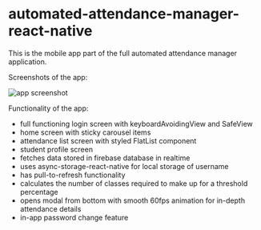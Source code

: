 # automated-attendance-manager-react-native

This is the mobile app part of the full automated attendance manager application.


Screenshots of the app:


![app screenshot](https://github.com/Sahith02/automated-attendance-manager-react-native/blob/master/screenshots/app-ss.png)



Functionality of the app:
* full functioning login screen with keyboardAvoidingView and SafeView
* home screen with sticky carousel items
* attendance list screen with styled FlatList component
* student profile screen
* fetches data stored in firebase database in realtime
* uses async-storage-react-native for local storage of username
* has pull-to-refresh functionality
* calculates the number of classes required to make up for a threshold percentage
* opens modal from bottom with smooth 60fps animation for in-depth attendance details
* in-app password change feature
